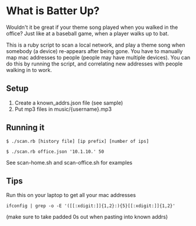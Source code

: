 # What is Batter Up?

Wouldn't it be great if your theme song played when you walked in the office? 
Just like at a baseball game, when a player walks up to bat.

This is a ruby script to scan a local network, and play a theme song when somebody (a device) re-appears after 
being gone. You have to manually map mac addresses to people (people may have multiple devices). You can do this
by running the script, and correlating new addresses with people walking in to work.

## Setup

1. Create a known_addrs.json file (see sample)
2. Put mp3 files in music/{username}.mp3

## Running it

    $ ./scan.rb [history file] [ip prefix] [number of ips]

    $ ./scan.rb office.json '10.1.10.' 50

See scan-home.sh and scan-office.sh for examples

## Tips
Run this on your laptop to get all your mac addresses

    ifconfig | grep -o -E '([[:xdigit:]]{1,2}:){5}[[:xdigit:]]{1,2}'

(make sure to take padded 0s out when pasting into known addrs)